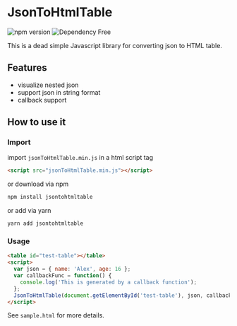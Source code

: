 # JsonToHtmlTable

![npm version](https://img.shields.io/npm/v/jsontohtmltable)
![Dependency Free](https://img.shields.io/david/cho0o0/JsonToHtmlTable)

This is a dead simple Javascript library for converting json to HTML table.

## Features

- visualize nested json
- support json in string format
- callback support

## How to use it

### Import

import `jsonToHtmlTable.min.js` in a html script tag

```html
<script src="jsonToHtmlTable.min.js"></script>
```

or download via npm

```sh
npm install jsontohtmltable
```

or add via yarn

```
yarn add jsontohtmltable
```

### Usage

```html
<table id="test-table"></table>
<script>
  var json = { name: 'Alex', age: 16 };
  var callbackFunc = function() {
    console.log('This is generated by a callback function');
  };
  JsonToHtmlTable(document.getElementById('test-table'), json, callbackFunc);
</script>
```

See `sample.html` for more details.
